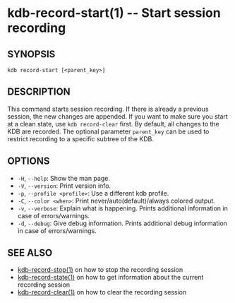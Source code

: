 # kdb-record-start(1) -- Start session recording

## SYNOPSIS

`kdb record-start [<parent_key>]`<br>

## DESCRIPTION

This command starts session recording.
If there is already a previous session, the new changes are appended.
If you want to make sure you start at a clean state, use `kdb record-clear` first.
By default, all changes to the KDB are recorded.
The optional parameter `parent_key` can be used to restrict recording to a specific subtree of the KDB.

## OPTIONS

- `-H`, `--help`:
  Show the man page.
- `-V`, `--version`:
  Print version info.
- `-p`, `--profile <profile>`:
  Use a different kdb profile.
- `-C`, `--color <when>`:
  Print never/auto(default)/always colored output.
- `-v`, `--verbose`:
  Explain what is happening. Prints additional information in case of errors/warnings.
- `-d`, `--debug`:
  Give debug information. Prints additional debug information in case of errors/warnings.

## SEE ALSO

- [kdb-record-stop(1)](kdb-record-stop.md) on how to stop the recording session
- [kdb-record-state(1)](kdb-record-state.md) on how to get information about the current recording session
- [kdb-record-clear(1)](kdb-record-clear.md) on how to clear the recording session
